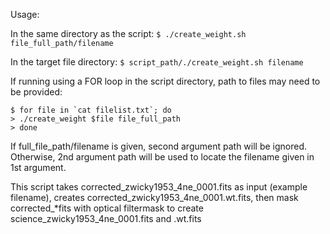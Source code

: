 

Usage:

In the same directory as the script:
`$ ./create_weight.sh file_full_path/filename`

In the target file directory:
`$ script_path/./create_weight.sh filename`

If running using a FOR loop in the script directory, path to files may need to be provided:
```
$ for file in `cat filelist.txt`; do
> ./create_weight $file file_full_path
> done
```

If full_file_path/filename is given, second argument path will be ignored. Otherwise, 2nd argument path will be used to locate the filename given in 1st argument.


This script takes corrected_zwicky1953_4ne_0001.fits as input (example filename), creates corrected_zwicky1953_4ne_0001.wt.fits, then mask corrected_*fits with optical filtermask to create science_zwicky1953_4ne_0001.fits and .wt.fits


